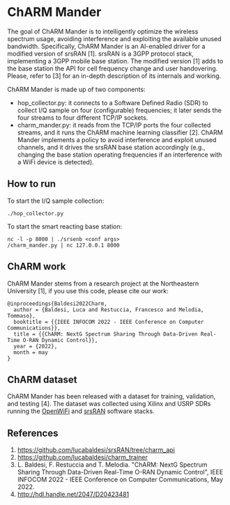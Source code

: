 # ChARM Mander

The goal of ChARM Mander is to intelligently optimize the wireless spectrum usage, avoiding interference and exploiting the available unused bandwidth.
Specifically, ChARM Mander is an AI-enabled driver for a modified version of srsRAN [1].
srsRAN is a 3GPP protocol stack, implementing a 3GPP mobile base station.
The modified version [1] adds to the base station the API for cell frequency change and user handovering.
Please, refer to [3] for an in-depth description of its internals and working.

ChARM Mander is made up of two components:
 - hop_collector.py: it connects to a Software Defined Radio (SDR) to collect I/Q sample on four (configurable) frequencies; it later sends the four streams to four different TCP/IP sockets.
 - charm_mander.py: it reads from the TCP/IP ports the four collected streams, and it runs the ChARM machine learning classifier [2]. ChARM Mander implements a policy to avoid interference and exploit unused channels, and it drives the srsRAN base station accordingly (e.g., changing the base station operating frequencies if an interference with a WiFi device is detected).

## How to run

To start the I/Q sample collection:

```
./hop_collector.py
```

To start the smart reacting base station:

```
nc -l -p 8000 | ./srsenb <conf args>
/charm_mander.py | nc 127.0.0.1 8000
```


## ChARM work

ChARM Mander stems from a research project at the Northeastern University [1], if you use this code, please cite our work:

```
@inproceedings{Baldesi2022Charm,
  author = {Baldesi, Luca and Restuccia, Francesco and Melodia, Tommaso},
  booktitle = {{IEEE INFOCOM 2022 - IEEE Conference on Computer Communications}},
  title = {{ChARM: NextG Spectrum Sharing Through Data-Driven Real-Time O-RAN Dynamic Control}},
  year = {2022},
  month = may 
}
```

## ChARM dataset

ChARM Mander has been released with a dataset for training, validation, and testing [4].
The dataset was collected using Xilinx and USRP SDRs running the [OpenWiFi](https://github.com/open-sdr/openwifi) and [srsRAN](https://github.com/srsran/srsRAN) software stacks.

## References

1. https://github.com/lucabaldesi/srsRAN/tree/charm_api
2. https://github.com/lucabaldesi/charm_trainer
3. L. Baldesi, F. Restuccia and T. Melodia. "ChARM: NextG Spectrum Sharing Through Data-Driven Real-Time O-RAN Dynamic Control", IEEE INFOCOM 2022 - IEEE Conference on Computer Communications, May 2022.
4. http://hdl.handle.net/2047/D20423481
